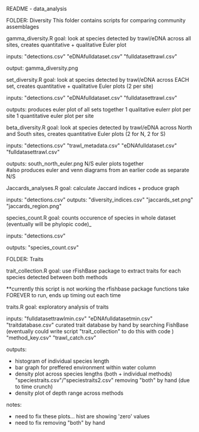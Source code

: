 README - data_analysis

  
FOLDER: Diversity 
This folder contains scripts for comparing community assemblages


gamma_diversity.R
  goal: look at species detected by trawl/eDNA across all sites, creates quantitative + 
  qualitative Euler plot 
  
  inputs: 
  "detections.csv"
  "eDNAfulldataset.csv"
  "fulldatasettrawl.csv"
  
  output: 
  gamma_diversity.png
  
set_diversity.R 
  goal: look at species detected by trawl/eDNA across EACH set,  creates quantitative + 
  qualitative Euler plots (2 per site)
  
  inputs: 
	"detections.csv"
	"eDNAfulldataset.csv"
	"fulldatasettrawl.csv"
  
  outputs:
  produces euler plot of all sets together
  1 qualitative eulerr plot per site 
  1 quantitative euler plot per site 
  
beta_diversity.R
  goal: look at species detected by trawl/eDNA across North and South sites, creates 
  quantitative Euler plots (2 for N, 2 for S)
  
  inputs: 
  "detections.csv"
  "trawl_metadata.csv"
  "eDNAfulldataset.csv"
"fulldatasettrawl.csv"
  
  outputs: 
  south_north_euler.png N/S euler plots together   
  #also produces euler and venn diagrams from an earlier code as separate N/S
  

Jaccards_analyses.R
  goal: calculate Jaccard indices + produce graph
  
  inputs: "detections.csv"
  outputs: 
  "diversity_indices.csv"
  "jaccards_set.png"
  "jaccards_region.png"
  
species_count.R
goal: counts occurence of species in whole dataset (eventually will be phylopic code)_
  
  inputs: 
   "detections.csv"
   
   outputs: 
   "species_count.csv"
   
FOLDER: Traits 

trait_collection.R
  goal: use rFishBase package to extract traits for each species detected between both methods 
  
  **currently this script is not working
  the rfishbase package functions take FOREVER to run, ends up timing out each time 

traits.R 
  goal: exploratory analysis of traits 
  
  inputs: 
  "fulldatasettrawlmin.csv"
  "eDNAfulldatasetmin.csv"
  "traitdatabase.csv" curated trait database by hand by searching FishBase (eventually could write                       script "trait_collection" to do this with code )
   "method_key.csv"
   "trawl_catch.csv"
   
   outputs: 
   - histogram of individual species length 
   - bar graph for preffered environment within water column 
   - density plot across species lengths (both + individual methods)
   "speciestraits.csv"/"speciestraits2.csv" removing "both" by hand (due to time crunch)
   - density plot of depth range across methods 
   
   notes: 
   - need to fix these plots... hist are showing 'zero' values 
   - need to fix removing "both" by hand 
   
   
   

  